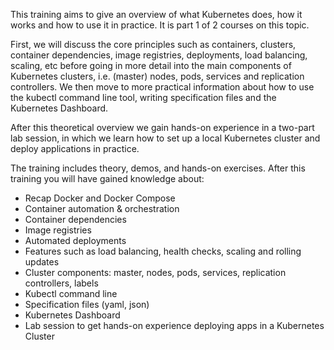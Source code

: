 This training aims to give an overview of what Kubernetes does, how it works and how to use it in practice. It is part 1 of 2 courses on this topic.

First, we will discuss the core principles such as containers, clusters, container dependencies, image registries, deployments, load balancing, scaling, etc before going in more detail into the main components of Kubernetes clusters, i.e. (master) nodes, pods, services and replication controllers. We then move to more practical information about how to use the kubectl command line tool, writing specification files and the Kubernetes Dashboard.

After this theoretical overview we gain hands-on experience in a two-part lab session, in which we learn how to set up a local Kubernetes cluster and deploy applications in practice.

The training includes theory, demos, and hands-on exercises. After this training you will have gained knowledge about:

- Recap Docker and Docker Compose
- Container automation & orchestration
- Container dependencies
- Image registries
- Automated deployments
- Features such as load balancing, health checks, scaling and rolling updates
- Cluster components: master, nodes, pods, services, replication controllers, labels
- Kubectl command line
- Specification files (yaml, json)
- Kubernetes Dashboard
- Lab session to get hands-on experience deploying apps in a Kubernetes Cluster